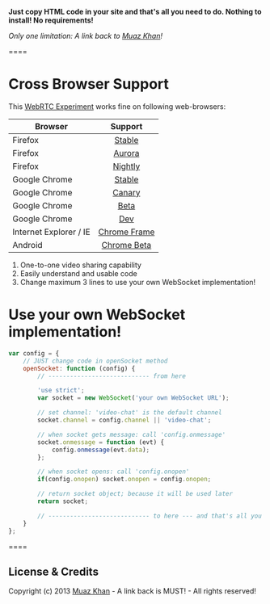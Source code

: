 **Just copy HTML code in your site and that's all you need to do. Nothing to install! No requirements!**

*Only one limitation: A link back to [Muaz Khan](http://github.com/muaz-khan)!*

====
# Cross Browser Support

This [WebRTC Experiment](https://webrtc-experiment.appspot.com/websocket/) works fine on following web-browsers:

| Browser        | Support           |
| ------------- |:-------------:|
| Firefox | [Stable](http://www.mozilla.org/en-US/firefox/new/) |
| Firefox | [Aurora](http://www.mozilla.org/en-US/firefox/aurora/) |
| Firefox | [Nightly](http://nightly.mozilla.org/) |
| Google Chrome | [Stable](https://www.google.com/intl/en_uk/chrome/browser/) |
| Google Chrome | [Canary](https://www.google.com/intl/en/chrome/browser/canary.html) |
| Google Chrome | [Beta](https://www.google.com/intl/en/chrome/browser/beta.html) |
| Google Chrome | [Dev](https://www.google.com/intl/en/chrome/browser/index.html?extra=devchannel#eula) |
| Internet Explorer / IE | [Chrome Frame](http://www.google.com/chromeframe) |
| Android | [Chrome Beta](https://play.google.com/store/apps/details?id=com.chrome.beta) |

1. One-to-one video sharing capability
2. Easily understand and usable code
3. Change maximum 3 lines to use your own WebSocket implementation!

# Use your own WebSocket implementation!

```javascript
var config = {
    // JUST change code in openSocket method
    openSocket: function (config) {
        // ---------------------------- from here

		'use strict';
		var socket = new WebSocket('your own WebSocket URL');

		// set channel: 'video-chat' is the default channel
        socket.channel = config.channel || 'video-chat';

		// when socket gets message: call 'config.onmessage'
		socket.onmessage = function (evt) {
			config.onmessage(evt.data);
		};

		// when socket opens: call 'config.onopen'
		if(config.onopen) socket.onopen = config.onopen;

        // return socket object; because it will be used later
        return socket;

        // ---------------------------- to here --- and that's all you need to do!
    }
};
```

====
## License & Credits

Copyright (c) 2013 [Muaz Khan](https://plus.google.com/100325991024054712503) - A link back is MUST! - All rights reserved!
